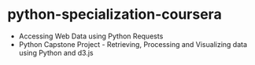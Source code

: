# python-specialization-coursera
 
- Accessing Web Data using Python Requests
- Python Capstone Project - Retrieving, Processing and Visualizing data using Python and d3.js
